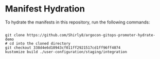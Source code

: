 
# Manifest Hydration

To hydrate the manifests in this repository, run the following commands:

```shell

git clone https://github.com/Shirly8/argocon-gitops-promoter-hydrate-demo
# cd into the cloned directory
git checkout 338d4e6d10943cf011ff2921517cd1ff96ff4074
kustomize build ./user-configuration/staging/integration
```